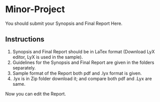 # Minor-Project
You should submit your Synopsis and Final Report Here.

## Instructions
1. Synopsis and Final Report should be in LaTex format (Download LyX editor, LyX is used in the sample).
1. Guidelines for the Synopsis and Final Report are given in the folders separately.
1. Sample format of the Report both pdf and .lyx format is given. 
1. .lyx is in Zip folder download it; and compare both pdf and .Lyx are same.

Now you can edit the Report.



